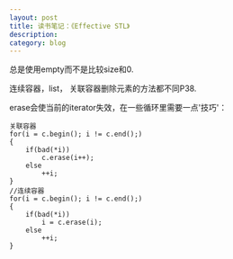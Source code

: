 ```yaml
---
layout: post
title: 读书笔记：《Effective STL》
description: 
category: blog
---
```


总是使用empty而不是比较size和0.

连续容器，list， 关联容器删除元素的方法都不同P38.

erase会使当前的iterator失效，在一些循环里需要一点'技巧'：

```
关联容器
for(i = c.begin(); i != c.end();)
{
	if(bad(*i))
		c.erase(i++);
	else
		++i;
}
//连续容器
for(i = c.begin(); i != c.end();)
{
	if(bad(*i))
		i = c.erase(i);
	else
		++i;
}
```